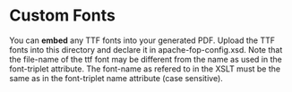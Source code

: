 # Custom Fonts
You can **embed** any TTF fonts into your generated PDF.
Upload the TTF fonts into this directory and declare it in apache-fop-config.xsd.
Note that the file-name of the ttf font may be different from the name as used in the font-triplet attribute. The font-name as refered to in the XSLT must be the same as in the font-triplet name attribute (case sensitive).